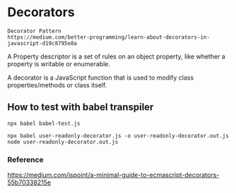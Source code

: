 # Decorators

    Decorator Pattern
    https://medium.com/better-programming/learn-about-decorators-in-javascript-d19c8795e8a

  A Property descriptor is a set of rules on an object property, like whether a property is writable or enumerable.
 
  A decorator is a JavaScript function that is used to modify class properties/methods or class itself.



## How to test with babel transpiler 

```
npx babel babel-test.js
```

```
npx babel user-readonly-decorator.js -o user-readonly-decorator.out.js
node user-readonly-decorator.out.js
```

### Reference

https://medium.com/jspoint/a-minimal-guide-to-ecmascript-decorators-55b70338215e